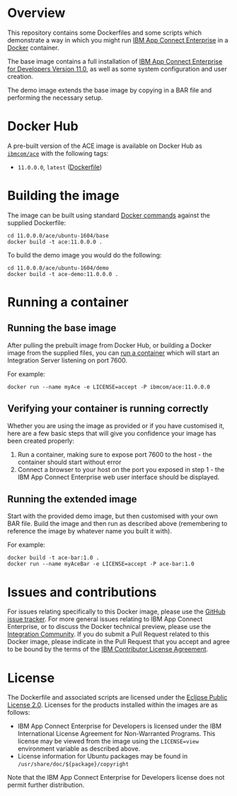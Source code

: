 # Overview  

This repository contains some Dockerfiles and some scripts which demonstrate a way in which you might run [IBM App Connect Enterprise](https://www.ibm.com/cloud/app-connect/enterprise) in a [Docker](https://www.docker.com/whatisdocker/) container.

The base image contains a full installation of [IBM App Connect Enterprise for Developers Version 11.0](https://ibm.biz/iibdevedn), as well as some system configuration and user creation.

The demo image extends the base image by copying in a BAR file and performing the necessary setup.

# Docker Hub

A pre-built version of the ACE image is available on Docker Hub as [`ibmcom/ace`](https://hub.docker.com/r/ibmcom/ace/) with the following tags:

  * `11.0.0.0`, `latest` ([Dockerfile](https://github.com/ot4i/ace-docker/blob/master/11.0.0.0/ace/ubuntu-1604/base/Dockerfile))

# Building the image

The image can be built using standard [Docker commands](https://docs.docker.com/userguide/dockerimages/) against the supplied Dockerfile:

~~~
cd 11.0.0.0/ace/ubuntu-1604/base
docker build -t ace:11.0.0.0 .
~~~

To build the demo image you would do the following:

~~~
cd 11.0.0.0/ace/ubuntu-1604/demo
docker build -t ace-demo:11.0.0.0 .
~~~

# Running a container

## Running the base image

After pulling the prebuilt image from Docker Hub, or building a Docker image from the supplied files, you can [run a container](https://docs.docker.com/userguide/usingdocker/) which will start an Integration Server listening on port 7600.

For example:

~~~
docker run --name myAce -e LICENSE=accept -P ibmcom/ace:11.0.0.0
~~~

## Verifying your container is running correctly

Whether you are using the image as provided or if you have customised it, here are a few basic steps that will give you confidence your image has been created properly:

1. Run a container, making sure to expose port 7600 to the host - the container should start without error
2. Connect a browser to your host on the port you exposed in step 1 - the IBM App Connect Enterprise web user interface should be displayed.

## Running the extended image

Start with the provided demo image, but then customised with your own BAR file. Build the image and then run as described above (remembering to reference the image by whatever name you built it with).

For example:

~~~
docker build -t ace-bar:1.0 .
docker run --name myAceBar -e LICENSE=accept -P ace-bar:1.0
~~~

# Issues and contributions

For issues relating specifically to this Docker image, please use the [GitHub issue tracker](https://github.com/ot4i/ace-docker/issues). For more general issues relating to IBM App Connect Enterprise, or to discuss the Docker technical preview, please use the [Integration Community](https://developer.ibm.com/integration/). If you do submit a Pull Request related to this Docker image, please indicate in the Pull Request that you accept and agree to be bound by the terms of the [IBM Contributor License Agreement](CLA.md).

# License

The Dockerfile and associated scripts are licensed under the [Eclipse Public License 2.0](LICENSE). Licenses for the products installed within the images are as follows:

 - IBM App Connect Enterprise for Developers is licensed under the IBM International License Agreement for Non-Warranted Programs. This license may be viewed from the image using the `LICENSE=view` environment variable as described above.
 - License information for Ubuntu packages may be found in `/usr/share/doc/${package}/copyright`

Note that the IBM App Connect Enterprise for Developers license does not permit further distribution.

